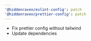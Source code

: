 ```yaml
---
'@hiddenraven/eslint-config': patch
'@hiddenraven/prettier-config': patch
---
```


- Fix prettier config without tailwind
- Update dependencies
